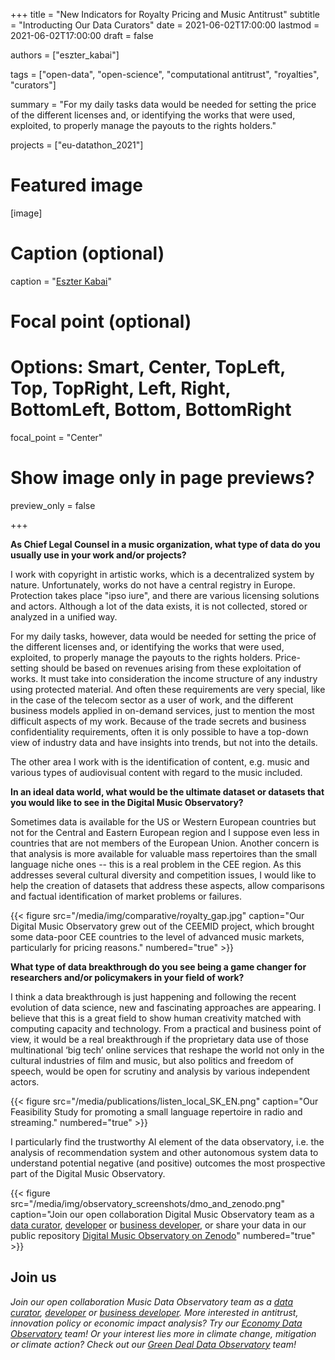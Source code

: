 +++
title = "New Indicators for Royalty Pricing and Music Antitrust"
subtitle = "Introducting Our Data Curators"
date = 2021-06-02T17:00:00
lastmod = 2021-06-02T17:00:00
draft = false

authors = ["eszter_kabai"]

tags = ["open-data", "open-science", "computational antitrust", "royalties", "curators"]

summary = "For my daily tasks data would be needed for setting the price of the different licenses and, or identifying the works that were used, exploited, to properly manage the payouts to the rights holders."

projects = ["eu-datathon_2021"]

# Featured image
[image]
  # Caption (optional)
  caption = "[Eszter Kabai](/author/eszter-kabai/)"

  # Focal point (optional)
  # Options: Smart, Center, TopLeft, Top, TopRight, Left, Right, BottomLeft, Bottom, BottomRight
  focal_point = "Center"

  # Show image only in page previews?
  preview_only = false

+++

**As Chief Legal Counsel in a music organization, what type of data do you usually use in your work and/or projects?**

I work with copyright in artistic works, which is a decentralized system by nature. Unfortunately, works do not have a central registry in Europe. Protection takes place "ipso iure", and there are various licensing solutions and actors. Although a lot of the data exists, it is not collected, stored or analyzed in a unified way. 

For my daily tasks, however, data would be needed for setting the price of the different licenses and, or identifying the works that were used, exploited, to properly manage the payouts to the rights holders. Price-setting should be based on revenues arising from these exploitation of works. It must take into consideration the income structure of any industry using protected material. And often these requirements are very special, like in the case of the telecom sector as a user of work, and the different business models applied in on-demand services, just to mention the most difficult aspects of my work.  Because of the trade secrets and business confidentiality requirements, often it is only possible to have a top-down view of industry data and have insights into trends, but not into the details. 

The other area I work with is the identification of content, e.g. music and various types of audiovisual content with regard to the music included.

**In an ideal data world, what would be the ultimate dataset or datasets that you would like to see in the Digital Music Observatory?** 

Sometimes data is available for the US or Western European countries but not for the Central and Eastern European region and I suppose even less in countries that are not members of the European Union. Another concern is that analysis is more available for valuable mass repertoires than the small language niche ones -- this is a real problem in the CEE region. As this addresses several cultural diversity and competition issues, I would like to help the creation of datasets that address these aspects, allow comparisons and factual identification of market problems or failures.

{{< figure src="/media/img/comparative/royalty_gap.jpg" caption="Our Digital Music Observatory grew out of the CEEMID project, which brought some data-poor CEE countries to the level of advanced music markets, particularly for pricing reasons." numbered="true" >}}

**What type of data breakthrough do you see being a game changer for researchers and/or policymakers in your field of work?**

I think a data breakthrough is just happening and following the recent evolution of data science, new and fascinating approaches are appearing. I believe that this is a great field to show human creativity matched with computing capacity and technology.  From a practical and business point of view, it would be a real breakthrough if the proprietary data use of those multinational ‘big tech’ online services that reshape the world not only in the cultural industries of film and music, but also politics and freedom of speech, would be open for scrutiny and analysis by various independent actors.  

{{< figure src="/media/publications/listen_local_SK_EN.png" caption="Our Feasibility Study for promoting a small language repertoire in radio and streaming." numbered="true" >}}

I particularly find the trustworthy AI element of the data observatory, i.e. the analysis of recommendation system and other autonomous system data to understand potential negative (and positive) outcomes the most prospective part of the Digital Music Observatory.

{{< figure src="/media/img/observatory_screenshots/dmo_and_zenodo.png" caption="Join our open collaboration Digital Music Observatory team as a [data curator](/authors/curator), [developer](/authors/developer) or [business developer](/authors/team), or share your data in our public repository [Digital Music Observatory on Zenodo](https://zenodo.org/communities/music_observatory/)" numbered="true" >}}

## Join us

*Join our open collaboration Music Data Observatory team as a [data curator](/authors/curator), [developer](/authors/developer) or [business developer](/authors/team). More interested in antitrust, innovation policy or economic impact analysis? Try our [Economy Data Observatory](https://economy.dataobservatory.eu/#contributors) team! Or your interest lies more in climate change, mitigation or climate action? Check out our [Green Deal Data Observatory](https://greendeal.dataobservatory.eu/#contributors) team!*

